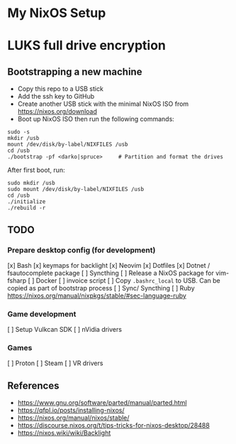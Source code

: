 # My NixOS Setup

# LUKS full drive encryption

## Bootstrapping a new machine

* Copy this repo to a USB stick
* Add the ssh key to GitHub
* Create another USB stick with the minimal NixOS ISO from https://nixos.org/download
* Boot up NixOS ISO then run the following commands:
```
sudo -s
mkdir /usb
mount /dev/disk/by-label/NIXFILES /usb
cd /usb
./bootstrap -pf <darko|spruce>     # Partition and format the drives
```

After first boot, run:
```
sudo mkdir /usb
sudo mount /dev/disk/by-label/NIXFILES /usb
cd /usb
./initialize
./rebuild -r
```

## TODO

### Prepare desktop config (for development)
[x] Bash
[x] keymaps for backlight
[x] Neovim
[x] Dotfiles
[x] Dotnet / fsautocomplete package
[ ] Syncthing
[ ] Release a NixOS package for vim-fsharp
[ ] Docker
[ ] invoice script
[ ] Copy `.bashrc_local` to USB. Can be copied as part of bootstrap process
[ ] Sync/ Syncthing
[ ] Ruby https://nixos.org/manual/nixpkgs/stable/#sec-language-ruby

### Game development
[ ] Setup Vulkcan SDK
[ ] nVidia drivers

### Games
[ ] Proton
[ ] Steam
[ ] VR drivers

## References
* https://www.gnu.org/software/parted/manual/parted.html
* https://qfpl.io/posts/installing-nixos/
* https://nixos.org/manual/nixos/stable/
* https://discourse.nixos.org/t/tips-tricks-for-nixos-desktop/28488
* https://nixos.wiki/wiki/Backlight
